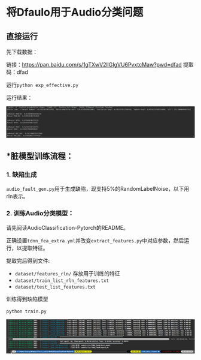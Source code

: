 
# 将Dfaulo用于Audio分类问题


## 直接运行
先下载数据：

链接：https://pan.baidu.com/s/1gTXwV2llGIgVU6PvxtcMaw?pwd=dfad 
提取码：dfad 

运行`python exp_effective.py`

运行结果：

![alt text](image-1.png)


## *脏模型训练流程：

### 1. 缺陷生成
`audio_fault_gen.py`用于生成缺陷，现支持5%的RandomLabelNoise，以下用rln表示。


### 2. 训练Audio分类模型：

请先阅读AudioClassification-Pytorch的README。

正确设置`tdnn_fea_extra.yml`并改变`extract_features.py`中对应参数，然后运行，以提取特征。

提取完后得到文件:
- `dataset/features_rln/` 存放用于训练的特征
- `dataset/train_list_rln_features.txt`
- `dataset/test_list_features.txt`

训练得到缺陷模型

`python train.py`

![alt text](image.png)

